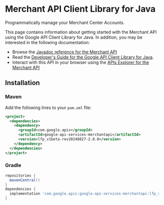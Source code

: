 # Merchant API Client Library for Java

Programmatically manage your Merchant Center Accounts.

This page contains information about getting started with the Merchant API
using the Google API Client Library for Java. In addition, you may be interested
in the following documentation:

* Browse the [Javadoc reference for the Merchant API][javadoc]
* Read the [Developer's Guide for the Google API Client Library for Java][google-api-client].
* Interact with this API in your browser using the [APIs Explorer for the Merchant API][api-explorer]

## Installation

### Maven

Add the following lines to your `pom.xml` file:

```xml
<project>
  <dependencies>
    <dependency>
      <groupId>com.google.apis</groupId>
      <artifactId>google-api-services-merchantapi</artifactId>
      <version>lfp_v1beta-rev20240827-2.0.0</version>
    </dependency>
  </dependencies>
</project>
```

### Gradle

```gradle
repositories {
  mavenCentral()
}
dependencies {
  implementation 'com.google.apis:google-api-services-merchantapi:lfp_v1beta-rev20240827-2.0.0'
}
```

[javadoc]: https://googleapis.dev/java/google-api-services-merchantapi/latest/index.html
[google-api-client]: https://github.com/googleapis/google-api-java-client/
[api-explorer]: https://developers.google.com/apis-explorer/#p/merchantapi/v1/
